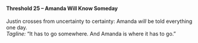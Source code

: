 #### **Threshold 25 – Amanda Will Know Someday**

Justin crosses from uncertainty to certainty: Amanda *will* be told everything one day.\
*Tagline:* “It has to go somewhere. And Amanda is where it has to go.”